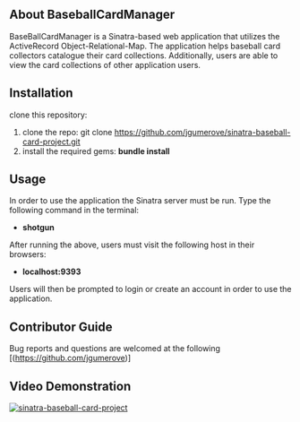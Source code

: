 ## About BaseballCardManager
BaseBallCardManager is a Sinatra-based web application that utilizes the ActiveRecord Object-Relational-Map. The application helps baseball card collectors catalogue their card collections. Additionally, users are able to view the card collections of other application users. 

## Installation
clone this repository:
1. clone the repo:
   git clone https://github.com/jgumerove/sinatra-baseball-card-project.git
2. install the required gems: **bundle install**

## Usage
In order to use the application the Sinatra server must be run. Type the following command in the terminal:
- **shotgun**
<!-- -->
After running the above, users must visit the following host in their browsers:
- **localhost:9393**
<!-- -->
Users will then be prompted to login or create an account in order to use the application.

## Contributor Guide
Bug reports and questions are welcomed at the following [(https://github.com/jgumerove)]

## Video Demonstration 
[![sinatra-baseball-card-project](https://img.youtube.com/vi/VsEjXB2KpEc/0.jpg)](https://www.youtube.com/watch?v=VsEjXB2KpEc)

